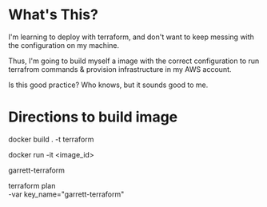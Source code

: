 # What's This?

I'm learning to deploy with terraform, and don't want to keep messing with the configuration on my machine.

Thus, I'm going to build myself a image with the correct configuration to run terrafrom commands & provision infrastructure in my AWS account.

Is this good practice? Who knows, but it sounds good to me.

# Directions to build image

docker build . -t terraform

docker run -it <image_id>

garrett-terraform

terraform plan \
	-var key_name="garrett-terraform"